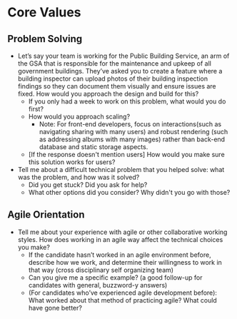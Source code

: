 # Core Values

## Problem Solving

- Let’s say your team is working for the Public Building Service, an arm of the GSA that is responsible for the maintenance and upkeep of all government buildings. They’ve asked you to create a feature where a building inspector can upload photos of their building inspection findings so they can document them visually and ensure issues are fixed. How would you approach the design and build for this?
   - If you only had a week to work on this problem, what would you do first?
   - How would you approach scaling?
      - Note: For front-end developers, focus on interactions(such as navigating sharing with many users) and robust rendering (such as addressing albums with many images) rather than back-end database and static storage aspects.
   - [If the response doesn&#39;t mention users] How would you make sure this solution works for users?
- Tell me about a difficult technical problem that you helped solve: what was the problem, and how was it solved?
   - Did you get stuck? Did you ask for help?
   - What other options did you consider? Why didn&#39;t you go with those?

## Agile Orientation

- Tell me about your experience with agile or other collaborative working styles. How does working in an agile way affect the technical choices you make?
   - If the candidate hasn’t worked in an agile environment before, describe how we work, and determine their willingness to work in that way (cross disciplinary self organizing team)
   - Can you give me a specific example? (a good follow-up for candidates with general, buzzword-y answers)
   - (For candidates who’ve experienced agile development before): What worked about that method of practicing agile? What could have gone better?

